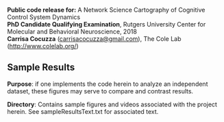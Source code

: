 **Public code release for:** A Network Science Cartography of Cognitive Control System Dynamics  
**PhD Candidate Qualifying Examination**, Rutgers University Center for Molecular and Behavioral Neuroscience, 2018  
**Carrisa Cocuzza** (carrisacocuzza@gmail.com), The Cole Lab (http://www.colelab.org/)  

## Sample Results
**Purpose**: if one implements the code herein to analyze an independent dataset, these figures may serve to compare and contrast results. 

**Directory**: Contains sample figures and videos associated with the project herein. See sampleResultsText.txt for associated text.

